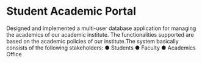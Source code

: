 # Student Academic Portal

Designed and implemented a multi-user database application for managing the academics of our academic institute. The functionalities supported are based on the academic policies of our institute.The system basically consists of the following stakeholders:
● Students
● Faculty
● Academics Office
